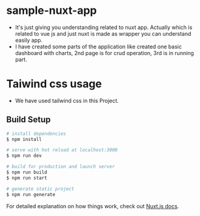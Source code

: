 # sample-nuxt-app
- It's just giving you understanding related to nuxt app. Actually which is related to vue js and just nuxt is made as wrapper you can understand easily app.
- I have created some parts of the application like created one basic dashboard with charts, 2nd page is for crud operation, 3rd is in running part.

# Taiwind css usage
- We have used tailwind css in this Project.

## Build Setup

```bash
# install dependencies
$ npm install

# serve with hot reload at localhost:3000
$ npm run dev

# build for production and launch server
$ npm run build
$ npm run start

# generate static project
$ npm run generate
```

For detailed explanation on how things work, check out [Nuxt.js docs](https://nuxtjs.org).
